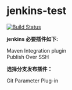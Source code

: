 # jenkins-test

[![Build Status](https://www.travis-ci.org/TQCCC/ci-test.svg?branch=master)](https://www.travis-ci.org/TQCCC/ci-test)

**jenkins 必要插件如下:**

Maven Integration plugin  
Publish Over SSH

**选择分支发布插件：**

Git Parameter Plug-in
